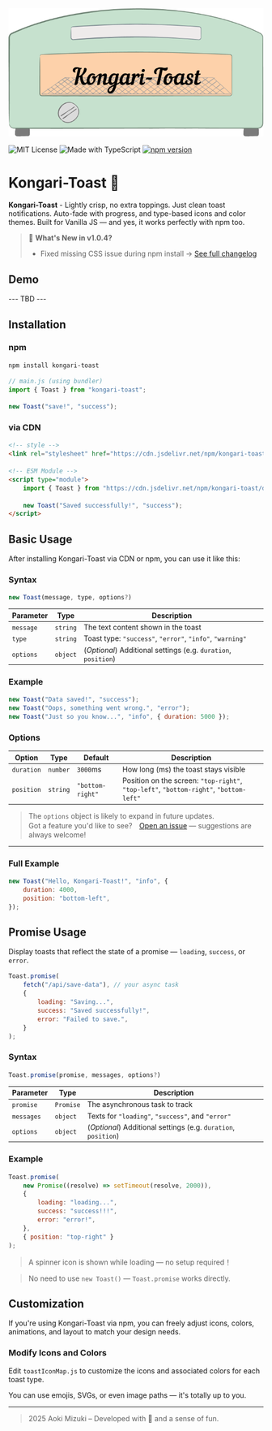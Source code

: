 <p align="center">
<img src="toaster.png" alt="toaster_image"/>
</p>

![MIT License](https://img.shields.io/badge/license-MIT-green.svg)
![Made with TypeScript](https://img.shields.io/badge/TypeScript-checked-blue.svg)
[![npm version](https://img.shields.io/npm/v/kongari-toast.svg)](https://www.npmjs.com/package/kongari-toast)

# Kongari-Toast 🍞

**Kongari-Toast** - Lightly crisp, no extra toppings. Just clean toast notifications. Auto-fade with progress, and type-based icons and color themes.
Built for Vanilla JS — and yes, it works perfectly with npm too.

> 📌 **What's New in v1.0.4?**
>
> -   Fixed missing CSS issue during npm install
>     → [See full changelog](changelog.md)

## Demo

--- TBD ---

## Installation

### npm

```bash
npm install kongari-toast
```

```js
// main.js (using bundler)
import { Toast } from "kongari-toast";

new Toast("save!", "success");
```

### via CDN

```html
<!-- style -->
<link rel="stylesheet" href="https://cdn.jsdelivr.net/npm/kongari-toast/dist/toast.css" />

<!-- ESM Module -->
<script type="module">
    import { Toast } from "https://cdn.jsdelivr.net/npm/kongari-toast/dist/toast.js";

    new Toast("Saved successfully!", "success");
</script>
```

## Basic Usage

After installing Kongari-Toast via CDN or npm, you can use it like this:

### Syntax

```js
new Toast(message, type, options?)
```

| Parameter | Type     | Description                                                    |
| --------- | -------- | -------------------------------------------------------------- |
| `message` | `string` | The text content shown in the toast                            |
| `type`    | `string` | Toast type: `"success"`, `"error"`, `"info"`, `"warning"`      |
| `options` | `object` | (_Optional_) Additional settings (e.g. `duration`, `position`) |

### Example

```js
new Toast("Data saved!", "success");
new Toast("Oops, something went wrong.", "error");
new Toast("Just so you know...", "info", { duration: 5000 });
```

### Options

| Option     | Type     | Default          | Description                                                                            |
| ---------- | -------- | ---------------- | -------------------------------------------------------------------------------------- |
| `duration` | `number` | `3000`ms         | How long (ms) the toast stays visible                                                  |
| `position` | `string` | `"bottom-right"` | Position on the screen: `"top-right"`, `"top-left"`, `"bottom-right"`, `"bottom-left"` |

> The `options` object is likely to expand in future updates.  
> Got a feature you'd like to see?　[Open an issue](https://github.com/4okimi7uki/kongari-toast/issues) — suggestions are always welcome!

---

### Full Example

```js
new Toast("Hello, Kongari-Toast!", "info", {
    duration: 4000,
    position: "bottom-left",
});
```

## Promise Usage

Display toasts that reflect the state of a promise — `loading`, `success`, or `error`.

```js
Toast.promise(
    fetch("/api/save-data"), // your async task
    {
        loading: "Saving...",
        success: "Saved successfully!",
        error: "Failed to save.",
    }
);
```

### Syntax

```js
Toast.promise(promise, messages, options?)
```

| Parameter  | Type      | Description                                                    |
| ---------- | --------- | -------------------------------------------------------------- |
| `promise`  | `Promise` | The asynchronous task to track                                 |
| `messages` | `object`  | Texts for `"loading"`, `"success"`, and `"error"`              |
| `options`  | `object`  | (_Optional_) Additional settings (e.g. `duration`, `position`) |

### Example

```js
Toast.promise(
    new Promise((resolve) => setTimeout(resolve, 2000)),
    {
        loading: "loading...",
        success: "success!!!",
        error: "error!",
    },
    { position: "top-right" }
);
```

> A spinner icon is shown while loading — no setup required！

> No need to use `new Toast()` — `Toast.promise` works directly.

## Customization

If you're using Kongari-Toast via npm, you can freely adjust icons, colors, animations, and layout to match your design needs.

### Modify Icons and Colors

Edit `toastIconMap.js` to customize the icons and associated colors for each toast type.

You can use emojis, SVGs, or even image paths — it's totally up to you.

---

> 2025 Aoki Mizuki – Developed with 🍭 and a sense of fun.
